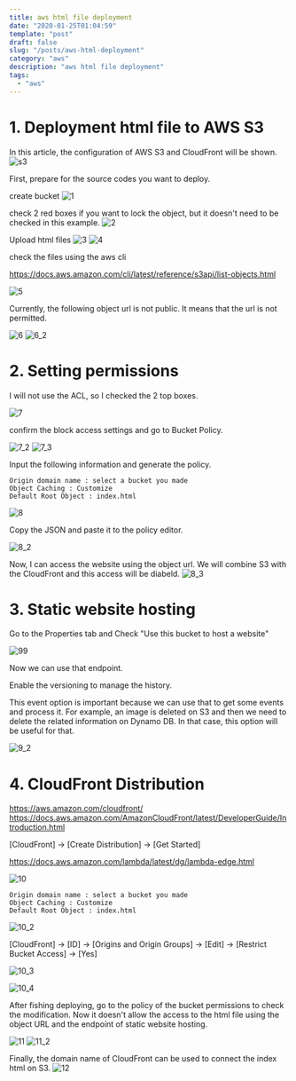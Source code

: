 ```yaml
---
title: aws html file deployment
date: "2020-01-25T01:04:59"
template: "post"
draft: false
slug: "/posts/aws-html-deployment"
category: "aws"
description: "aws html file deployment"
tags:
  - "aws"
---
```


# 1. Deployment html file to AWS S3

In this article, the configuration of AWS S3 and CloudFront will be shown.
![s3](../img/aws_html_file_deployment/s3_cloud_front.png)

First, prepare for the source codes you want to deploy.

create bucket
![1](../img/aws_html_file_deployment/1.png)

check 2 red boxes if you want to lock the object, but it doesn't need to be checked in this example.
![2](../img/aws_html_file_deployment/2.png)

Upload html files
![3](../img/aws_html_file_deployment/3_upload.png)
![4](../img/aws_html_file_deployment/4_upload_result.png)

check the files using the aws cli

https://docs.aws.amazon.com/cli/latest/reference/s3api/list-objects.html

![5](../img/aws_html_file_deployment/5_aws_cli.png)

Currently, the following object url is not public. It means that the url is not permitted.

![6](../img/aws_html_file_deployment/6_object_url.png)
![6_2](../img/aws_html_file_deployment/6_2_object_url.png)

# 2. Setting permissions

I will not use the ACL, so I checked the 2 top boxes.

![7](../img/aws_html_file_deployment/7_permissions.png)

confirm the block access settings and go to Bucket Policy.

![7_2](../img/aws_html_file_deployment/7_2_permissions.png)
![7_3](../img/aws_html_file_deployment/7_3_policy_generator.png)

Input the following information and generate the policy.
```
Origin domain name : select a bucket you made
Object Caching : Customize
Default Root Object : index.html
```
![8](../img/aws_html_file_deployment/8_policy.png)

Copy the JSON and paste it to the policy editor.

![8_2](../img/aws_html_file_deployment/8_2_policy_save.png)

Now, I can access the website using the object url. We will combine S3 with the CloudFront and this access will be diabeld.
![8_3](../img/aws_html_file_deployment/8_3_check_object_url.png)

# 3. Static website hosting

Go to the Properties tab and Check "Use this bucket to host a website"

![99](../img/aws_html_file_deployment/9_static_website_hosting_.png)

Now we can use that endpoint.

Enable the versioning to manage the history.

This event option is important because we can use that to get some events and process it.
For example, an image is deleted on S3 and then we need to delete the related information on Dynamo DB.
In that case, this option will be useful for that.

![9_2](../img/aws_html_file_deployment/9_2_event_option.png)

# 4. CloudFront Distribution

https://aws.amazon.com/cloudfront/
https://docs.aws.amazon.com/AmazonCloudFront/latest/DeveloperGuide/Introduction.html

[CloudFront] -> [Create Distribution] -> [Get Started]

https://docs.aws.amazon.com/lambda/latest/dg/lambda-edge.html

![10](../img/aws_html_file_deployment/10_cloud_front_.png)

```
Origin domain name : select a bucket you made
Object Caching : Customize
Default Root Object : index.html
```

![10_2](../img/aws_html_file_deployment/10_2_cloud_front_setting_.png)

[CloudFront] -> [ID] -> [Origins and Origin Groups] -> [Edit] -> [Restrict Bucket Access] -> [Yes]

![10_3](../img/aws_html_file_deployment/10_3_edit_restrict_.png)

![10_4](../img/aws_html_file_deployment/10_4_inprogress_.png)

After fishing deploying, go to the policy of the bucket permissions to check the modification.
Now it doesn't allow the access to the html file using the object URL and the endpoint of static website hosting.


![11](../img/aws_html_file_deployment/11_policy_change_.png)
![11_2](../img/aws_html_file_deployment/11_2_policy_change_.png)

Finally, the domain name of CloudFront can be used to connect the index html on S3.
![12](../img/aws_html_file_deployment/12_end_deploy.png)
